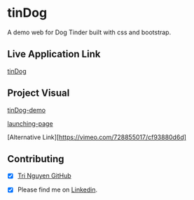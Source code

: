 # tinDog

A demo web for Dog Tinder built with css and bootstrap.
## Live Application Link

[tinDog](https://tringuyen1086.github.io/tinDog/)

## Project Visual
[tinDog-demo](https://user-images.githubusercontent.com/71200950/183607263-73b2dd7c-141f-46f6-b9e1-e648273474b6.png)

[launching-page](https://user-images.githubusercontent.com/71200950/178288482-181101de-df4a-4988-9385-5b4398502e18.mp4)

[Alternative Link][https://vimeo.com/728855017/cf93880d6d]

## Contributing

* [x] [Tri Nguyen GitHub](https://github.com/tringuyen1086)
* [x] Please find me on [Linkedin](https://www.linkedin.com/in/tri-nguyen-1086).




